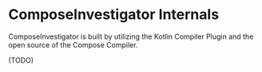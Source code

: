 # ComposeInvestigator Internals

ComposeInvestigator is built by utilizing the Kotlin Compiler Plugin 
and the open source of the Compose Compiler.

(TODO)
